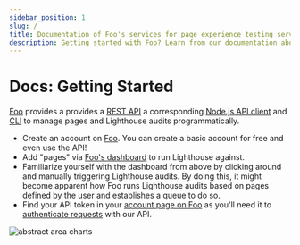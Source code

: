 ```yaml
---
sidebar_position: 1
slug: /
title: Documentation of Foo's services for page experience testing services
description: Getting started with Foo? Learn from our documentation about how to use our services for page experience testing services. Foo provides testing and monitoring services using Lighthouse and Web Vitals.
---
```


# Docs: Getting Started

[Foo](https://www.foo.software) provides a provides a [REST API](/docs/api/endpoints) a corresponding [Node.js API client](/docs/api-client) and [CLI](/docs/api-cli) to manage pages and Lighthouse audits programmatically.

- Create an account on [Foo](https://www.foo.software/register). You can create a basic account for free and even use the API!
- Add "pages" via [Foo's dashboard](https://www.foo.software/register) to run Lighthouse against.
- Familiarize yourself with the dashboard from above by clicking around and manually triggering Lighthouse audits. By doing this, it might become apparent how Foo runs Lighthouse audits based on pages defined by the user and establishes a queue to do so.
- Find your API token in your [account page on Foo](https://www.foo.software/account) as you'll need it to [authenticate requests](/docs/api/authentication) with our API.

<img src="/docs/img/wavy-area-chart.png" alt="abstract area charts" />
